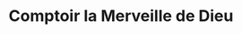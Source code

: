 ---
title: "Comptoir la Merveille de Dieu"
url: /kinshasa/comptoir-la-merveille-de-dieu/
shop: Schneiderei
---